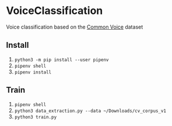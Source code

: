 # VoiceClassification

Voice classification based on the [Common Voice](https://voice.mozilla.org/data) dataset

## Install
1. `python3 -m pip install --user pipenv`
2. `pipenv shell`
3. `pipenv install`

## Train
1. `pipenv shell`
2. `python3 data_extraction.py --data ~/Downloads/cv_corpus_v1`
3. `python3 train.py`